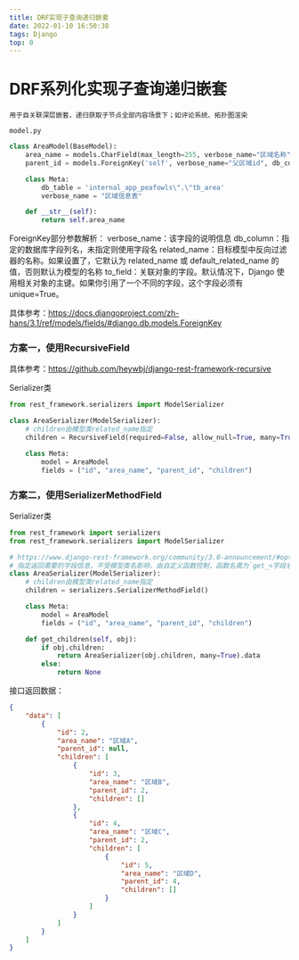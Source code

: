 ```yaml
---
title: DRF实现子查询递归嵌套
date: 2022-01-10 16:50:38
tags: Django
top: 0
---
```


# DRF系列化实现子查询递归嵌套
    用于自关联深层嵌套，递归获取子节点全部内容场景下；如评论系统、拓扑图渲染

<!--more-->

`model.py`
```python
class AreaModel(BaseModel):
    area_name = models.CharField(max_length=255, verbose_name="区域名称", unique=True)
    parent_id = models.ForeignKey('self', verbose_name="父区域id", db_column="parent_id", related_name="children", to_field="id", null=True)

    class Meta:
        db_table = 'internal_app_peafowls\".\"tb_area'
        verbose_name = "区域信息表"

    def __str__(self):
        return self.area_name
```

ForeignKey部分参数解析：
    verbose_name：该字段的说明信息
    db_column：指定的数据库字段列名，未指定则使用字段名
    related_name：目标模型中反向过滤器的名称。如果设置了，它默认为 related_name 或 default_related_name 的值，否则默认为模型的名称
    to_field：关联对象的字段。默认情况下，Django 使用相关对象的主键。如果你引用了一个不同的字段，这个字段必须有 unique=True。

具体参考：https://docs.djangoproject.com/zh-hans/3.1/ref/models/fields/#django.db.models.ForeignKey

### 方案一，使用RecursiveField
具体参考：https://github.com/heywbj/django-rest-framework-recursive

Serializer类
```python
from rest_framework.serializers import ModelSerializer

class AreaSerializer(ModelSerializer):
    # children由模型类related_name指定
    children = RecursiveField(required=False, allow_null=True, many=True)

    class Meta:
        model = AreaModel
        fields = ("id", "area_name", "parent_id", "children")
```

### 方案二，使用SerializerMethodField
Serializer类
```python
from rest_framework import serializers
from rest_framework.serializers import ModelSerializer

# https://www.django-rest-framework.org/community/3.0-announcement/#optional-argument-to-serializermethodfield
# 指定返回需要的字段信息，不受模型类名影响，由自定义函数控制，函数名需为`get_<字段名>`
class AreaSerializer(ModelSerializer):
    # children由模型类related_name指定
    children = serializers.SerializerMethodField()

    class Meta:
        model = AreaModel
        fields = ("id", "area_name", "parent_id", "children")

    def get_children(self, obj):
        if obj.children:
            return AreaSerializer(obj.children, many=True).data
        else:
            return None
```

接口返回数据：
```json
{
    "data": [
        {
            "id": 2,
            "area_name": "区域A",
            "parent_id": null,
            "children": [
                {
                    "id": 3,
                    "area_name": "区域B",
                    "parent_id": 2,
                    "children": []
                },
                {
                    "id": 4,
                    "area_name": "区域C",
                    "parent_id": 2,
                    "children": [
                        {
                            "id": 5,
                            "area_name": "区域D",
                            "parent_id": 4,
                            "children": []
                        }
                    ]
                }
            ]
        }
    ]
}
```
